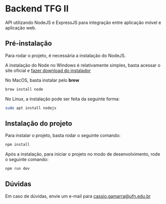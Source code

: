 # Backend TFG II

API utilizando NodeJS e ExpressJS para integração entre aplicação móvel e aplicação web.

## Pré-instalação

Para rodar o projeto, é necessária a instalação do NodeJS.

A instalação do Node no Windows é relativamente simples, basta acessar o site oficial e [fazer download do instalador](https://nodejs.org/en/download/)

No MacOS, basta instalar pelo **brew**
```bash
brew install node
```
No Linux, a instalação pode ser feita da seguinte forma:
```bash
sudo apt install nodejs
```

## Instalação do projeto

Para instalar o projeto, basta rodar o seguinte comando:
```bash
npm install
```

Após a instalação, para iniciar o projeto no modo de desenvolvimento, rode o seguinte comando:
```bash
npm run dev
```
## Dúvidas
Em caso de dúvidas, envie um e-mail para [cassio.gamarra@ufn.edu.br](mailto:cassio.gamarra@ufn.edu.br) 